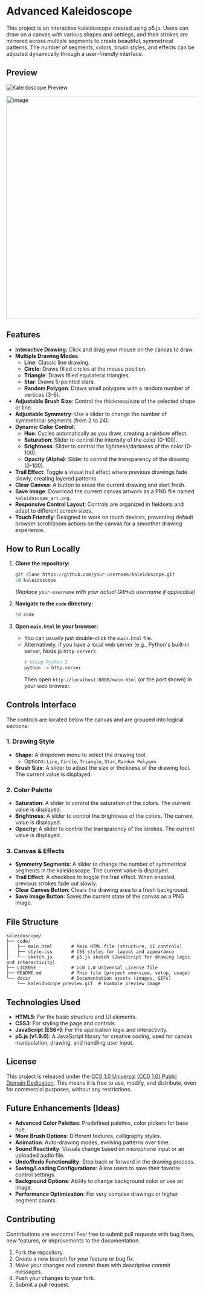 # Advanced Kaleidoscope

This project is an interactive kaleidoscope created using p5.js. Users can draw on a canvas with various shapes and settings, and their strokes are mirrored across multiple segments to create beautiful, symmetrical patterns. The number of segments, colors, brush styles, and effects can be adjusted dynamically through a user-friendly interface.


## Preview

![Kaleidoscope Preview](docs/kaleidoscope_preview.gif)

<img width="588" alt="image" src="https://github.com/user-attachments/assets/e964acf5-c53d-42c0-86a8-14ab37e30ccd" />

## Features

*   **Interactive Drawing**: Click and drag your mouse on the canvas to draw.
*   **Multiple Drawing Modes**:
    *   **Line**: Classic line drawing.
    *   **Circle**: Draws filled circles at the mouse position.
    *   **Triangle**: Draws filled equilateral triangles.
    *   **Star**: Draws 5-pointed stars.
    *   **Random Polygon**: Draws small polygons with a random number of vertices (3-6).
*   **Adjustable Brush Size**: Control the thickness/size of the selected shape or line.
*   **Adjustable Symmetry**: Use a slider to change the number of symmetrical segments (from 2 to 24).
*   **Dynamic Color Control**:
    *   **Hue**: Cycles automatically as you draw, creating a rainbow effect.
    *   **Saturation**: Slider to control the intensity of the color (0-100).
    *   **Brightness**: Slider to control the lightness/darkness of the color (0-100).
    *   **Opacity (Alpha)**: Slider to control the transparency of the drawing (0-100).
*   **Trail Effect**: Toggle a visual trail effect where previous drawings fade slowly, creating layered patterns.
*   **Clear Canvas**: A button to erase the current drawing and start fresh.
*   **Save Image**: Download the current canvas artwork as a PNG file named `kaleidoscope_art.png`.
*   **Responsive Control Layout**: Controls are organized in fieldsets and adapt to different screen sizes.
*   **Touch Friendly**: Designed to work on touch devices, preventing default browser scroll/zoom actions on the canvas for a smoother drawing experience.

## How to Run Locally

1.  **Clone the repository:**
    ```bash
    git clone https://github.com/your-username/kaleidoscope.git
    cd kaleidoscope
    ```
    *(Replace `your-username` with your actual GitHub username if applicable)*

2.  **Navigate to the `code` directory:**
    ```bash
    cd code
    ```

3.  **Open `main.html` in your browser:**
    *   You can usually just double-click the `main.html` file.
    *   Alternatively, if you have a local web server (e.g., Python's built-in server, Node.js `http-server`):
        ```bash
        # Using Python 3
        python -m http.server
        ```
        Then open `http://localhost:8000/main.html` (or the port shown) in your web browser.

## Controls Interface

The controls are located below the canvas and are grouped into logical sections:

### 1. Drawing Style
   *   **Shape**: A dropdown menu to select the drawing tool.
       *   Options: `Line`, `Circle`, `Triangle`, `Star`, `Random Polygon`.
   *   **Brush Size**: A slider to adjust the size or thickness of the drawing tool. The current value is displayed.

### 2. Color Palette
   *   **Saturation**: A slider to control the saturation of the colors. The current value is displayed.
   *   **Brightness**: A slider to control the brightness of the colors. The current value is displayed.
   *   **Opacity**: A slider to control the transparency of the strokes. The current value is displayed.

### 3. Canvas & Effects
   *   **Symmetry Segments**: A slider to change the number of symmetrical segments in the kaleidoscope. The current value is displayed.
   *   **Trail Effect**: A checkbox to toggle the trail effect. When enabled, previous strokes fade out slowly.
   *   **Clear Canvas Button**: Clears the drawing area to a fresh background.
   *   **Save Image Button**: Saves the current state of the canvas as a PNG image.

## File Structure

```
kaleidoscope/
├── code/
│   ├── main.html       # Main HTML file (structure, UI controls)
│   ├── style.css       # CSS styles for layout and appearance
│   └── sketch.js       # p5.js sketch (JavaScript for drawing logic and interactivity)
├── LICENSE             # CC0 1.0 Universal License file
├── README.md           # This file (project overview, setup, usage)
└── docs/               # Documentation assets (images, GIFs)
    └── kaleidoscope_preview.gif  # Example preview image
```

## Technologies Used

*   **HTML5**: For the basic structure and UI elements.
*   **CSS3**: For styling the page and controls.
*   **JavaScript (ES6+)**: For the application logic and interactivity.
*   **p5.js (v1.9.0)**: A JavaScript library for creative coding, used for canvas manipulation, drawing, and handling user input.

## License

This project is released under the [CC0 1.0 Universal (CC0 1.0) Public Domain Dedication](LICENSE). This means it is free to use, modify, and distribute, even for commercial purposes, without any restrictions.

## Future Enhancements (Ideas)

*   **Advanced Color Palettes**: Predefined palettes, color pickers for base hue.
*   **More Brush Options**: Different textures, calligraphy styles.
*   **Animation**: Auto-drawing modes, evolving patterns over time.
*   **Sound Reactivity**: Visuals change based on microphone input or an uploaded audio file.
*   **Undo/Redo Functionality**: Step back or forward in the drawing process.
*   **Saving/Loading Configurations**: Allow users to save their favorite control settings.
*   **Background Options**: Ability to change background color or use an image.
*   **Performance Optimization**: For very complex drawings or higher segment counts.

## Contributing

Contributions are welcome! Feel free to submit pull requests with bug fixes, new features, or improvements to the documentation.

1.  Fork the repository.
2.  Create a new branch for your feature or bug fix.
3.  Make your changes and commit them with descriptive commit messages.
4.  Push your changes to your fork.
5.  Submit a pull request.
